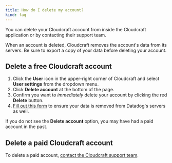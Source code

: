 ```yaml
---
title: How do I delete my account?
kind: faq
---
```


You can delete your Cloudcraft account from inside the Cloudcraft application or by contacting their support team.

When an account is deleted, Cloudcraft removes the account's data from its servers. Be sure to export a copy of your data before deleting your account.

## Delete a free Cloudcraft account

1. Click the **User** icon in the upper-right corner of Cloudcraft and select **User settings** from the dropdown menu.
2. Click **Delete account** at the bottom of the page.
3. Confirm you want to _immediately_ delete your account by clicking the red **Delete** button.
4. [Fill out this form][1] to ensure your data is removed from Datadog's servers as well.

If you do not see the **Delete account** option, you may have had a paid account in the past.

## Delete a paid Cloudcraft account

To delete a paid account, [contact the Cloudcraft support team][2].

[1]: https://submit-irm.trustarc.com/services/validation/46c4566b-b184-4fcc-9dc0-c7afffdd5890
[2]: https://app.cloudcraft.co/support

